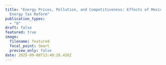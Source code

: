 ```yaml
---
title: "Energy Prices, Pollution, and Competitiveness: Effects of Mexico’s
  Energy Tax Reform"
publication_types:
  - "0"
draft: false
featured: true
image:
  filename: featured
  focal_point: Smart
  preview_only: false
date: 2025-09-08T13:40:28.426Z
---
```

